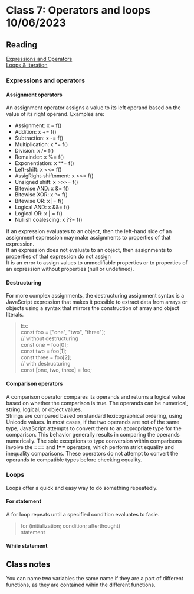 # Class 7: Operators and loops 10/06/2023

## Reading
[Expressions and Operators](https://developer.mozilla.org/en-US/docs/Web/JavaScript/Guide/Expressions_and_Operators)   
[Loops & Iteration](https://developer.mozilla.org/en-US/docs/Web/JavaScript/Guide/Loops_and_iteration)  

### Expressions and operators
#### Assignment operators
An assignment operator assigns a value to its left operand based on the value of its right operand. 
Examples are: 
- Assignment: x = f()
- Addition:  x += f()
- Subtraction: x -= f()
- Multiplication: x *= f()
- Division: x /= f()
- Remainder: x %= f()
- Exponentiation: x **= f()
- Left-shift: x <<= f()
- AssigRight-shiftnment: x >>= f()
- Unsigned shift: x >>>= f()
- Bitewise AND: x &= f()
- Bitewise XOR: x ^= f()
- Bitewise OR: x |= f()
- Logical AND: x &&= f()
- Logical OR: x ||= f()
- Nullish coalescing: x ??= f()

If an expression evaluates to an object, then the left-hand side of an assignment expression may make assignments to properties of that expression.  
If an expression does not evaluate to an object, then assignments to properties of that expression do not assign  
It is an error to assign values to unmodifiable properties or to properties of an expression without properties (null or undefined).

#### Destructuring
For more complex assignments, the destructuring assignment syntax is a JavaScript expression that makes it possible to extract data from arrays or objects using a syntax that mirrors the construction of array and object literals.  
>Ex:  
const foo = ["one", "two", "three"];  
// without destructuring  
const one = foo[0];  
const two = foo[1];  
const three = foo[2];  
// with destructuring  
const [one, two, three] = foo;  

#### Comparison operators
A comparison operator compares its operands and returns a logical value based on whether the comparison is true. The operands can be numerical, string, logical, or object values.  
Strings are compared based on standard lexicographical ordering, using Unicode values. In most cases, if the two operands are not of the same type, JavaScript attempts to convert them to an appropriate type for the comparison. This behavior generally results in comparing the operands numerically. The sole exceptions to type conversion within comparisons involve the **===** and **!==** operators, which perform strict equality and inequality comparisons. These operators do not attempt to convert the operands to compatible types before checking equality.

### Loops
Loops offer a quick and easy way to do something repeatedly.
#### For statement
A for loop repeats until a specified condition evaluates to fasle. 
> for (initialization; condition; afterthought)  
  statement

#### While statement

## Class notes
You can name two variables the same name if they are a part of different functions, as they are contained wihin the different functions. 
